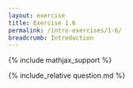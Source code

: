 ```yaml
---
layout: exercise
title: Exercise 1.6
permalink: /intro-exercises/1-6/
breadcrumb: Introduction
---
```


{% include mathjax_support %}

<div><i class="arrow-up loader" data-chapter="intro-exercises" data-exercise="ex_6" data-rating="0"></i></div>
{% include_relative question.md %}
